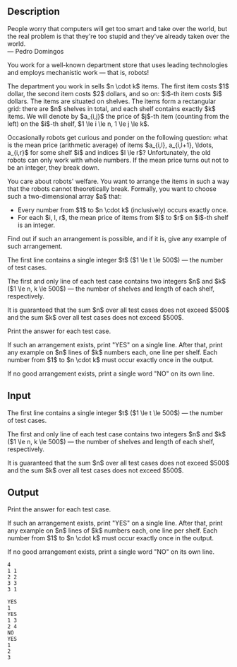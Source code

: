 ## Description

<div><div class="epigraph"><div class="epigraph-text">People worry that computers will get too smart and take over the world, but the real problem is that they're too stupid and they've already taken over the world.</div><div class="epigraph-source">— Pedro Domingos</div></div><p>You work for a well-known department store that uses leading technologies and employs mechanistic work&nbsp;— that is, robots!</p><p>The department you work in sells $n \cdot k$ items. The first item costs $1$ dollar, the second item costs $2$ dollars, and so on: $i$-th item costs $i$ dollars. The items are situated on shelves. The items form a rectangular grid: there are $n$ shelves in total, and each shelf contains exactly $k$ items. We will denote by $a_{i,j}$ the price of $j$-th item (counting from the left) on the $i$-th shelf, $1 \le i \le n, 1 \le j \le k$.</p><p>Occasionally robots get curious and ponder on the following question: what is the mean price (arithmetic average) of items $a_{i,l}, a_{i,l+1}, \ldots, a_{i,r}$ for some shelf $i$ and indices $l \le r$? Unfortunately, the old robots can only work with whole numbers. If the mean price turns out not to be an integer, they break down.</p><p>You care about robots' welfare. You want to arrange the items in such a way that the robots cannot theoretically break. Formally, you want to choose such a two-dimensional array $a$ that:</p><ul> <li> Every number from $1$ to $n \cdot k$ (inclusively) occurs exactly once. </li><li> For each $i, l, r$, the mean price of items from $l$ to $r$ on $i$-th shelf is an integer. </li></ul><p>Find out if such an arrangement is possible, and if it is, give any example of such arrangement.</p></div><div class="input-specification"><p>The first line contains a single integer $t$ ($1 \le t \le 500$)&nbsp;— the number of test cases.</p><p>The first and only line of each test case contains two integers $n$ and $k$ ($1 \le n, k \le 500$)&nbsp;— the number of shelves and length of each shelf, respectively.</p><p>It is guaranteed that the sum $n$ over all test cases does not exceed $500$ and the sum $k$ over all test cases does not exceed $500$.</p></div><div class="output-specification"><p>Print the answer for each test case.</p><p>If such an arrangement exists, print "YES" on a single line. After that, print any example on $n$ lines of $k$ numbers each, one line per shelf. Each number from $1$ to $n \cdot k$ must occur exactly once in the output.</p><p>If no good arrangement exists, print a single word "NO" on its own line.</p></div>

## Input

<p>The first line contains a single integer $t$ ($1 \le t \le 500$)&nbsp;— the number of test cases.</p><p>The first and only line of each test case contains two integers $n$ and $k$ ($1 \le n, k \le 500$)&nbsp;— the number of shelves and length of each shelf, respectively.</p><p>It is guaranteed that the sum $n$ over all test cases does not exceed $500$ and the sum $k$ over all test cases does not exceed $500$.</p>

## Output

<p>Print the answer for each test case.</p><p>If such an arrangement exists, print "YES" on a single line. After that, print any example on $n$ lines of $k$ numbers each, one line per shelf. Each number from $1$ to $n \cdot k$ must occur exactly once in the output.</p><p>If no good arrangement exists, print a single word "NO" on its own line.</p>





```input1
4
1 1
2 2
3 3
3 1
```




```output1
YES
1 
YES
1 3 
2 4 
NO
YES
1 
2 
3
```


